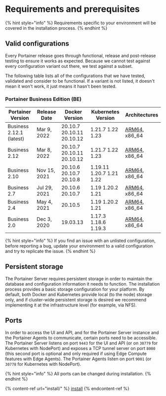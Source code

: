 # Requirements and prerequisites

{% hint style="info" %}
Requirements specific to your environment will be covered in the installation process.
{% endhint %}

## Valid configurations

Every Portainer release goes through functional, release and post-release testing to ensure it works as expected. Because we cannot test against every configuration variant out there, we test against a subset.

The following table lists all of the configurations that we have tested, validated and consider to be functional. If a variant is not listed, it doesn't mean it won't work, it just means it hasn't been tested.

### Portainer Business Edition (BE)

| Portainer Version        | Release Date | Docker Version            | Kubernetes Version       | Architectures                                                                         |
| ------------------------ | ------------ | ------------------------- | ------------------------ | ------------------------------------------------------------------------------------- |
| Business 2.12.1 (latest) | Mar 9, 2022  | 20.10.7 20.10.11 20.10.12 | 1.21.7 1.22 1.23         | [ARM64](../faq/installing/which-arm-architectures-does-portainer-support.md), x86\_64 |
| Business 2.12            | Mar 8, 2022  | 20.10.7 20.10.11 20.10.12 | 1.21.7 1.22 1.23         | [ARM64](../faq/installing/which-arm-architectures-does-portainer-support.md), x86\_64 |
| Business 2.10            | Nov 15, 2021 | 20.10.6 20.10.7 20.10.8   | 1.19.11 1.20.7 1.21 1.22 | [ARM64](../faq/installing/which-arm-architectures-does-portainer-support.md), x86\_64 |
| Business 2.7             | Jul 29, 2021 | 20.10.6 20.10.7           | 1.19 1.20.2 1.21         | [ARM64](../faq/installing/which-arm-architectures-does-portainer-support.md), x86\_64 |
| Business 2.4             | May 4, 2021  | 20.10.5                   | 1.19 1.20.2 1.21         | [ARM64](../faq/installing/which-arm-architectures-does-portainer-support.md), x86\_64 |
| Business 2.0             | Dec 3, 2020  | 19.03.13                  | 1.17.3 1.18.6 1.19.3     | [ARM64](../faq/installing/which-arm-architectures-does-portainer-support.md), x86\_64 |

{% hint style="info" %}
If you find an issue with an unlisted configuration, before reporting a bug, update your environment to a valid configuration and try to replicate the issue.
{% endhint %}

## Persistent storage

The Portainer Server requires persistent storage in order to maintain the database and configuration information it needs to function. The installation process provides a basic storage configuration for your platform. By default, both Docker and Kubernetes provide local (to the node) storage only, and if cluster-wide persistent storage is desired we recommend implementing it at the infrastructure level (for example, via NFS).

## Ports

In order to access the UI and API, and for the Portainer Server instance and the Portainer Agents to communicate, certain ports need to be accessible. The Portainer Server listens on port `9443` for the UI and API (or on `30779` for Kubernetes with NodePort) and exposes a TCP tunnel server on port `8000` (this second port is optional and only required if using Edge Compute features with Edge Agents). The Portainer Agents listen on port `9001` (or `30778` for Kubernetes with NodePort).

{% hint style="info" %}
All ports can be changed during installation.
{% endhint %}

{% content-ref url="install/" %}
[install](install/)
{% endcontent-ref %}
